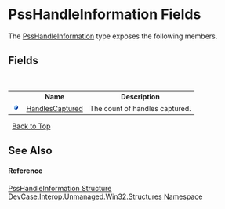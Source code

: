 # PssHandleInformation Fields
 

The <a href="T_DevCase_Interop_Unmanaged_Win32_Structures_PssHandleInformation">PssHandleInformation</a> type exposes the following members.


## Fields
&nbsp;<table><tr><th></th><th>Name</th><th>Description</th></tr><tr><td>![Public field](media/pubfield.gif "Public field")</td><td><a href="F_DevCase_Interop_Unmanaged_Win32_Structures_PssHandleInformation_HandlesCaptured">HandlesCaptured</a></td><td>
The count of handles captured.</td></tr></table>&nbsp;
<a href="#psshandleinformation-fields">Back to Top</a>

## See Also


#### Reference
<a href="T_DevCase_Interop_Unmanaged_Win32_Structures_PssHandleInformation">PssHandleInformation Structure</a><br /><a href="N_DevCase_Interop_Unmanaged_Win32_Structures">DevCase.Interop.Unmanaged.Win32.Structures Namespace</a><br />
